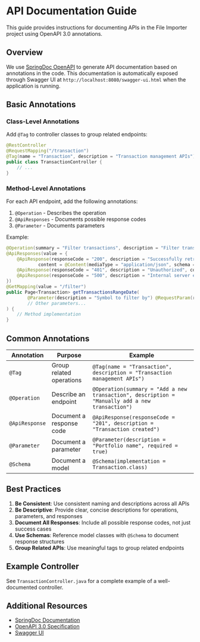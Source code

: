 # API Documentation Guide

This guide provides instructions for documenting APIs in the File Importer project using OpenAPI 3.0 annotations.

## Overview

We use [SpringDoc OpenAPI](https://springdoc.org/) to generate API documentation based on annotations in the code. This documentation is automatically exposed through Swagger UI at `http://localhost:8080/swagger-ui.html` when the application is running.

## Basic Annotations

### Class-Level Annotations

Add `@Tag` to controller classes to group related endpoints:

```java
@RestController
@RequestMapping("/transaction")
@Tag(name = "Transaction", description = "Transaction management APIs")
public class TransactionController {
    // ...
}
```

### Method-Level Annotations

For each API endpoint, add the following annotations:

1. `@Operation` - Describes the operation
2. `@ApiResponses` - Documents possible response codes
3. `@Parameter` - Documents parameters

Example:

```java
@Operation(summary = "Filter transactions", description = "Filter transactions by various criteria with pagination")
@ApiResponses(value = {
    @ApiResponse(responseCode = "200", description = "Successfully retrieved transactions",
            content = @Content(mediaType = "application/json", schema = @Schema(implementation = Page.class))),
    @ApiResponse(responseCode = "401", description = "Unauthorized", content = @Content),
    @ApiResponse(responseCode = "500", description = "Internal server error", content = @Content)
})
@GetMapping(value = "/filter")
public Page<Transaction> getTransactionsRangeDate(
        @Parameter(description = "Symbol to filter by") @RequestParam(required = false) String symbol
        // Other parameters...
) {
    // Method implementation
}
```

## Common Annotations

| Annotation | Purpose | Example |
|------------|---------|---------|
| `@Tag` | Group related operations | `@Tag(name = "Transaction", description = "Transaction management APIs")` |
| `@Operation` | Describe an endpoint | `@Operation(summary = "Add a new transaction", description = "Manually add a new transaction")` |
| `@ApiResponse` | Document a response code | `@ApiResponse(responseCode = "201", description = "Transaction created")` |
| `@Parameter` | Document a parameter | `@Parameter(description = "Portfolio name", required = true)` |
| `@Schema` | Document a model | `@Schema(implementation = Transaction.class)` |

## Best Practices

1. **Be Consistent**: Use consistent naming and descriptions across all APIs
2. **Be Descriptive**: Provide clear, concise descriptions for operations, parameters, and responses
3. **Document All Responses**: Include all possible response codes, not just success cases
4. **Use Schemas**: Reference model classes with `@Schema` to document response structures
5. **Group Related APIs**: Use meaningful tags to group related endpoints

## Example Controller

See `TransactionController.java` for a complete example of a well-documented controller.

## Additional Resources

- [SpringDoc Documentation](https://springdoc.org/)
- [OpenAPI 3.0 Specification](https://spec.openapis.org/oas/v3.0.3)
- [Swagger UI](https://swagger.io/tools/swagger-ui/)
